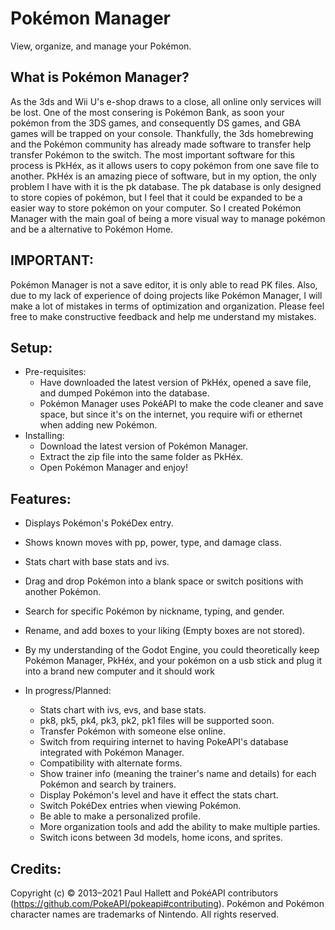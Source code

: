 # Pokémon Manager
View, organize, and manage your Pokémon.


What is Pokémon Manager?
-
As the 3ds and Wii U's e-shop draws to a close, all online only services will be lost. One of the most consering is Pokémon Bank, as soon your pokémon from the 3DS games, and consequently DS games, and GBA games will be trapped on your console. Thankfully, the 3ds homebrewing and the Pokémon community has already made software to transfer help transfer Pokémon to the switch. The most important software for this process is PkHéx, as it allows users to copy pokémon from one save file to another. PkHéx is an amazing piece of software, but in my option, the only problem I have with it is the pk database. The pk database is only designed to store copies of pokémon, but I feel that it could be expanded to be a easier way to store pokémon on your computer. So I created Pokémon Manager with the main goal of being a more visual way to manage pokémon and be a alternative to Pokémon Home.

IMPORTANT:
-
Pokémon Manager is not a save editor, it is only able to read PK files. Also, due to my lack of experience of doing projects like Pokémon Manager, I will make a lot of mistakes in terms of optimization and organization. Please feel free to make constructive feedback and help me understand my mistakes. 
 
Setup:
-

- Pre-requisites:
  - Have downloaded the latest version of PkHéx, opened a save file, and dumped Pokémon into the database.
  - Pokémon Manager uses PokéAPI to make the code cleaner and save space, but since it's on the internet, you require wifi or ethernet when adding new Pokémon.
- Installing:
  - Download the latest version of Pokémon Manager.
  - Extract the zip file into the same folder as PkHéx.
  - Open Pokémon Manager and enjoy!
  
Features:
- 
 - Displays Pokémon's PokéDex entry.
 - Shows known moves with pp, power, type, and damage class.
 - Stats chart with base stats and ivs.
 - Drag and drop Pokémon into a blank space or switch positions with another Pokémon.
 - Search for specific Pokémon by nickname, typing, and gender.
 - Rename, and add boxes to your liking (Empty boxes are not stored).
 - By my understanding of the Godot Engine, you could theoretically keep Pokémon Manager, PkHéx, and your pokémon on a usb stick and plug it into a brand new computer and it should work
 
 - In progress/Planned:
   - Stats chart with ivs, evs, and base stats.
   - pk8, pk5, pk4, pk3, pk2, pk1 files will be supported soon.
   - Transfer Pokémon with someone else online.
   - Switch from requiring internet to having PokeAPI's database integrated with Pokémon Manager.
   - Compatibility with alternate forms.
   - Show trainer info (meaning the trainer's name and details) for each Pokémon and search by trainers.
   - Display Pokémon's level and have it effect the stats chart.
   - Switch PokéDex entries when viewing Pokémon.
   - Be able to make a personalized profile.
   - More organization tools and add the ability to make multiple parties.
   - Switch icons between 3d models, home icons, and sprites.

Credits:
-
Copyright (c) © 2013–2021 Paul Hallett and PokéAPI contributors (https://github.com/PokeAPI/pokeapi#contributing). Pokémon and Pokémon character names are trademarks of Nintendo.
All rights reserved.
